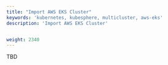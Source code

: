 ```yaml
---
title: "Import AWS EKS Cluster"
keywords: 'kubernetes, kubesphere, multicluster, aws-eks'
description: 'Import AWS EKS Cluster'


weight: 2340
---
```


TBD
